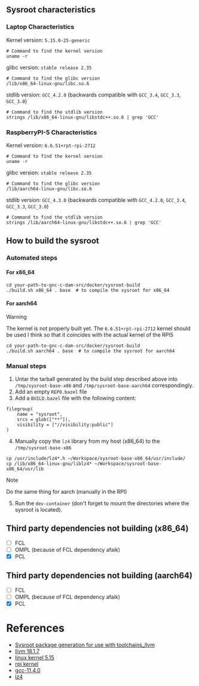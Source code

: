 ## Sysroot characteristics
### Laptop Characteristics

Kernel version: `5.15.0-25-generic`
```shell
# Command to find the kernel version
uname -r
```

glibc version: `stable release 2.35`
```shell
# Command to find the glibc version
/lib/x86_64-linux-gnu/libc.so.6
```

stdlib version: `GCC_4.2.0` (backwards compatible with `GCC_3.4`, `GCC_3.3`, `GCC_3.0`)
```shell
# Command to find the stdlib version
strings /lib/x86_64-linux-gnu/libstdc++.so.6 | grep 'GCC'
```

### RaspberryPI-5 Characteristics

Kernel version: `6.6.51+rpt-rpi-2712`
```shell
# Command to find the kernel version
uname -r
```

glibc version: `stable release 2.35`
```shell
# Command to find the glibc version
/lib/aarch64-linux-gnu/libc.so.6
```

stdlib version: `GCC_4.3.0` (backwards compatible with `GCC_4.2.0`, `GCC_3.4`, `GCC_3.3`, `GCC_3.0`)
```shell
# Command to find the stdlib version
strings /lib/aarch64-linux-gnu/libstdc++.so.6 | grep 'GCC'
```

## How to build the sysroot
### Automated steps

#### For x86_64
```shell
cd your-path-to-gnc-c-dam-src/docker/sysroot-build
./build.sh x86_64 . base  # to compile the sysroot for x86_64
```
#### For aarch64
> [!Warning]
>The kernel is not properly built yet. The `6.6.51+rpt-rpi-2712` kernel should be used I think so that it coincides with the actual kernel of the RPI5

```shell
cd your-path-to-gnc-c-dam-src/docker/sysroot-build
./build.sh aarch64 . base  # to compile the sysroot for aarch64
```

### Manual steps

1. Untar the tarball generated by the build step described above into `/tmp/sysroot-base-x86` and `/tmp/sysroot-base-aarch64` correspondingly.
2. Add an empty `REPO.bazel` file
3. Add a `BUILD.bazel` file with the following content:
```starlark
filegroup(
    name = "sysroot",
    srcs = glob(["**"]),
    visibility = ["//visibility:public"]
)
```

4. Manually copy the `lz4` library from my host (x86_64) to the `/tmp/sysroot-base-x86`
```shell
cp /usr/include/lz4*.h ~/Workspace/sysroot-base-x86_64/usr/include/
cp /lib/x86_64-linux-gnu/liblz4* ~/Workspace/sysroot-base-x86_64/usr/lib
```

> [!NOTE]
> Do the same thing for aarch (manually in the RPI)
> 

5. Run the `dev-container` (don't forget to mount the directories where the sysroot is located).

## Third party dependencies not building (x86_64)

- [ ] FCL
- [ ] OMPL (because of FCL dependency afaik)
- [x] PCL

## Third party dependencies not building (aarch64)

- [ ] FCL 
- [ ] OMPL (because of FCL dependency afaik)
- [x] PCL

# References
- [Sysroot package generation for use with toolchains_llvm](https://steven.casagrande.io/posts/2024/sysroot-generation-toolchains-llvm/)
- [llvm 18.1.7](https://github.com/llvm/llvm-project/releases/tag/llvmorg-18.1.7)
- [linux kernel 5.15](https://github.com/torvalds/linux/releases/tag/v5.15)
- [rpi kernel](https://www.raspberrypi.com/documentation/computers/linux_kernel.html)
- [gcc-11.4.0](https://ftp.gnu.org/gnu/gcc/gcc-11.4.0/)
- [lz4](https://github.com/lz4/lz4)

